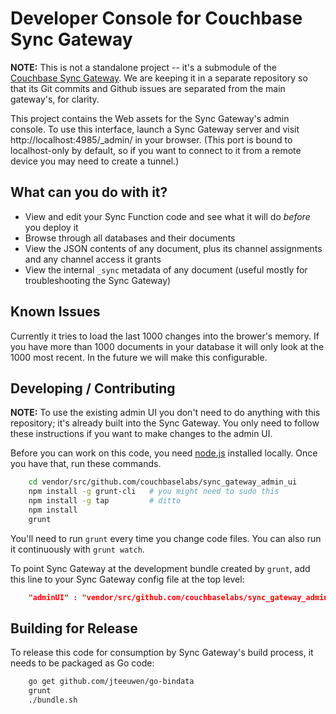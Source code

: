 # Developer Console for Couchbase Sync Gateway

**NOTE:** This is not a standalone project -- it's a submodule of the [Couchbase Sync Gateway][SG]. We are keeping it in a separate repository so that its Git commits and Github issues are separated from the main gateway's, for clarity.

This project contains the Web assets for the Sync Gateway's admin console. To use this interface, launch a Sync Gateway server and visit http://localhost:4985/_admin/ in your browser. (This port is bound to localhost-only by default, so if you want to connect to it from a remote device you may need to create a tunnel.)

## What can you do with it?

* View and edit your Sync Function code and see what it will do *before* you deploy it
* Browse through all databases and their documents
* View the JSON contents of any document, plus its channel assignments and any channel access it grants
* View the internal `_sync` metadata of any document (useful mostly for troubleshooting the Sync Gateway)

## Known Issues

Currently it tries to load the last 1000 changes into the brower's memory. If you have more than 1000 documents in your database it will only look at the 1000 most recent. In the future we will make this configurable.

## Developing / Contributing

**NOTE:** To use the existing admin UI you don't need to do anything with this repository; it's already built into the Sync Gateway. You only need to follow these instructions if you want to make changes to the admin UI.

Before you can work on this code, you need [node.js][NODEJS] installed locally. Once you have that, run these commands.

```bash
	cd vendor/src/github.com/couchbaselabs/sync_gateway_admin_ui
	npm install -g grunt-cli   # you might need to sudo this
	npm install -g tap         # ditto
	npm install
	grunt
```

You'll need to run `grunt` every time you change code files. You can also run it continuously with `grunt watch`.

To point Sync Gateway at the development bundle created by `grunt`, add this line to your Sync Gateway config file at the top level:

```json
	"adminUI" : "vendor/src/github.com/couchbaselabs/sync_gateway_admin_ui/assets/index.html",
```

## Building for Release

To release this code for consumption by Sync Gateway's build process, it needs to be packaged as Go code:

```bash
    go get github.com/jteeuwen/go-bindata
    grunt
    ./bundle.sh
```

[SG]: https://github.com/couchbase/sync_gateway
[NODEJS]: http://nodejs.org
